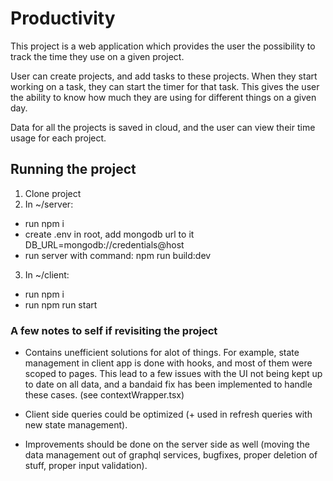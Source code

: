 # Productivity

This project is a web application which provides the user the possibility to
track the time they use on a given project.

User can create projects, and add tasks to these projects. When they start working on
a task, they can start the timer for that task. This gives the user the ability to
know how much they are using for different things on a given day.

Data for all the projects is saved in cloud, and the user can view their time usage
for each project.

## Running the project

1. Clone project
2. In ~/server:

- run npm i
- create .env in root, add mongodb url to it
  DB_URL=mongodb://credentials@host
- run server with command: npm run build:dev

3. In ~/client:

- run npm i
- run npm run start

### A few notes to self if revisiting the project

- Contains unefficient solutions for alot of things. For example, state management in client app is
  done with hooks, and most of them were scoped to pages. This lead to a few issues with the UI not
  being kept up to date on all data, and a bandaid fix has been implemented to handle these cases.
  (see contextWrapper.tsx)

- Client side queries could be optimized (+ used in refresh queries with new state management).

- Improvements should be done on the server side as well (moving the data management
  out of graphql services, bugfixes, proper deletion of stuff, proper input validation).
